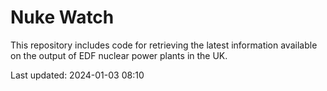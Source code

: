 # Nuke Watch

This repository includes code for retrieving the latest information available on the output of EDF nuclear power plants in the UK.

Last updated: 2024-01-03 08:10